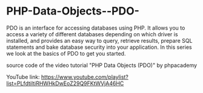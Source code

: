 # PHP-Data-Objects--PDO-
PDO is an interface for accessing databases using PHP. It allows you to access a variety of different databases depending on which driver is installed, and provides an easy way to query, retrieve results, prepare SQL statements and bake database security into your application. In this series we look at the basics of PDO to get you started.


source code of the video tutorial "PHP Data Objects (PDO)" by phpacademy

YouTube link:
https://www.youtube.com/playlist?list=PLfdtiltiRHWHkDwEoZ29Q9FKtWVjA46HC
